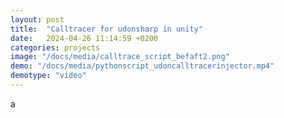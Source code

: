 ```yaml
---
layout: post
title:  "Calltracer for udonsharp in unity"
date:   2024-04-26 11:14:59 +0200
categories: projects
image: "/docs/media/calltrace_script_befaft2.png"
demo: "/docs/media/pythonscript_udoncalltracerinjector.mp4"
demotype: "video"
---
```


a